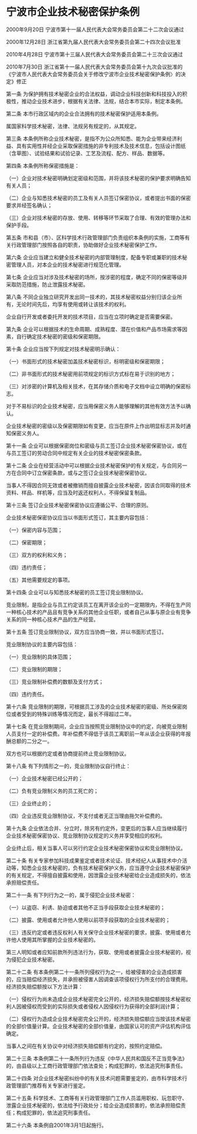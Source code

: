 # 宁波市企业技术秘密保护条例

2000年9月20日 宁波市第十一届人民代表大会常务委员会第二十二次会议通过

2000年12月28日 浙江省第九届人民代表大会常务委员会第二十四次会议批准

2010年4月28日 宁波市第十三届人民代表大会常务委员会第二十三次会议通过

2010年7月30日 浙江省第十一届人民代表大会常务委员会第十九次会议批准的《宁波市人民代表大会常务委员会关于修改宁波市企业技术秘密保护条例〉的决定》修正



第一条 为保护拥有技术秘密企业的合法权益，调动企业科技创新和科技投入的积极性，推动企业技术进步，根据有关法律、法规，结合本市实际，制定本条例。

第二条 本市行政区域内的企业合法拥有的技术秘密保护适用本条例。

属国家科学技术秘密，法律、法规另有规定的，从其规定。

第三条 本条例所称企业技术秘密，是指不为公众所知悉、能为企业带来经济利益、具有实用性并经企业采取保密措施的非专利技术及技术信息，包括设计图纸（含草图）、试验结果和试验记录、工艺及流程、配方、样品、数据等。

第四条 本条例所称保密措施是：

（一）企业对技术秘密明确划定密级和范围，并将该技术秘密的保护要求明确告知有关人员；

（二）企业与知悉技术秘密的员工及有关人员签订保密协议，或者提出书面的保密要求并经签名确认；

（三）企业对技术秘密的存放、使用、转移等环节采取了合理、有效的管理办法和保护手段。

第五条 市和县（市）、区科学技术行政管理部门负责组织本条例的实施，工商等有关行政管理部门按照各自的职责，协助做好企业技术秘密保护工作。

第六条 企业应当建立和健全技术秘密的内部管理制度，配备专职或兼职的技术秘密管理人员，对本企业的技术秘密进行规范化管理。

第七条 企业应当对涉及技术秘密的场所，按涉密的程度，确定不同的保密等级并采取防范措施，防止泄露技术秘密。

第八条 不同企业独立研究开发出同一技术的，其技术秘密权益分别归该企业所有，无论时间先后，均享有使用或转让该技术的权利。

企业自行开发或者委托开发的技术项目，应当在立项时确定是否需要保密。

第九条 企业可以根据技术的生命周期、成熟程度、潜在价值和产品市场需求等因素，自行确定技术秘密的密级和保密期限。

第十条 企业应当按下列规定对技术秘密明示确认：

（一）书面形式的技术秘密加盖技术秘密标识，标明密级和保密期限；

（二）非书面形式的技术秘密用前项规定的标识方式标在易于识别的地方；

（三）对涉密的计算机及相关技术，在其存储介质和电子文档中设立明确的保密标志。

对于不易标识的企业技术秘密，应当用保密义务人能够理解的其他有效方法予以确认。

企业技术秘密的密级以及保密期限如有变更，应当在原件上作出明显标志并及时通知保密义务人。

第十一条 企业可以根据保密岗位和密级与员工签订企业技术秘密保密协议，或在与员工签订的劳动合同中规定有关企业的技术秘密保密条款。

第十二条 企业在经营活动中可以根据企业技术秘密保护的有关规定，与合同另一方在合同中订立保密条款，或与之签订企业技术秘密保密协议。

当事人不得因合同无效或者被撤销而擅自披露企业技术秘密，因该合同取得的技术资料、样品、样机等，应当及时返还权利人，不得保留复制品。

第十三条 签订企业技术秘密保密协议应遵循公平、合理的原则。

企业技术秘密保密协议应当以书面形式签订，其主要内容包括：

（一）保密内容与范围；

（二）保密期限；

（三）双方的权利和义务；

（四）违约责任；

（五）其他需要规定的事项。

第十四条 企业可以与知悉技术秘密的员工签订竞业限制协议。

竞业限制，是指企业与员工约定该员工在离开该企业的一定期限内，不得在生产同一种核心技术的产品且有竞争关系的其他企业任职，或者自己从事与原企业有竞争关系的同一种核心技术产品的生产经营。

第十五条 签订竞业限制协议，双方应当协商一致，并以书面形式签订。

竞业限制协议的主要内容包括：

（一）竞业限制的具体范围；

（二）竞业限制的期限；

（三）竞业限制补偿费的数额及支付方式；

（四）违约责任。

第十六条 竞业限制的期限，可根据员工涉及的企业技术秘密的密级、所处保密岗位或者受到的特殊训练等情况而定，最长不得超过二年。

第十七条 在竞业限制期间，企业应当按照竞业限制协议中的约定，向被竞业限制人员支付一定的补偿费。年补偿费不得低于该员工离职前一年从该企业获得的年报酬总额的二分之一。

双方也可以根据约定或者协商提前终止竞业限制协议。

第十八条 有下列情形之一的，竞业限制协议自行终止：

（一）企业技术秘密已经公开的；

（二）负有竞业限制义务的员工死亡的；

（三）企业终止的；

（四）企业违反竞业限制协议，不支付或者无正当理由拖欠补偿费的。

第十九条 企业依法合并、分立时，除另有约定外，变更后的当事人应当继续履行企业技术秘密保密协议、竞业限制协议规定的义务并享受相应的权利。

企业终止后，相关当事人可以另行约定企业技术秘密保密协议和竞业限制协议。

第二十条 有关专家参加科技成果鉴定或者技术论证、技术经纪人从事技术中介活动等，知悉企业技术秘密的，负有技术秘密保护义务，应当遵守企业技术秘密保护的有关规定，不得擅自披露和使用，因泄露企业技术秘密给企业造成损失的，依法承担赔偿责任。

第二十一条 有下列行为之一的，属于侵犯企业技术秘密：

（一）以盗窃、利诱、胁迫或者其他不正当手段获取企业技术秘密的；

（二）披露、使用或者允许他人使用以前项手段获取的企业技术秘密的；

（三）违反约定或者违反权利人有关保守企业技术秘密的要求，披露、使用或者允许他人使用其所掌握的企业技术秘密的。

第三人明知或者应知前款所列违法行为，获取、使用或者披露企业技术秘密的，视为侵犯企业技术秘密。

第二十二条 有本条例第二十一条所列侵权行为之一，给被侵害的企业造成损害的，应当赔偿经济损失，并承担被侵害人因调查该项侵权行为所支付的合理费用。经济损失赔偿额按以下方法计算：

（一）侵权行为尚未造成企业技术秘密完全公开的，经济损失赔偿额按技术秘密权利人因被侵权而受到的实际损失或者侵权人因侵权行为获得的全部利润计算；

（二）侵权行为造成企业技术秘密完全公开的，经济损失赔偿额应当按该技术秘密的全部价值量计算。企业技术秘密的全部价值量，由国家认可的资产评估机构评估确定。

当事人之间在有关协议中对经济损失赔偿额有约定的，按照约定赔偿。

第二十三条 本条例第二十一条所列行为违反《中华人民共和国反不正当竞争法》的，由县级以上工商行政管理部门依法查处；构成犯罪的，依法追究刑事责任。

第二十四条 对企业技术秘密纠纷中的有关技术问题需要鉴定的，由市科学技术行政管理部门推荐有关专家进行鉴定。

第二十五条 科学技术、工商等有关行政管理部门工作人员滥用职权、玩忽职守、泄露企业技术秘密的，依法给予行政处分；给企业造成损害的，依法承担赔偿责任；构成犯罪的，依法追究刑事责任。

第二十六条 本条例自2001年3月1日起施行。
